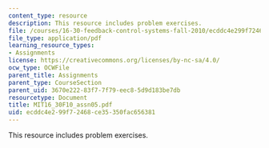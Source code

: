 ```yaml
---
content_type: resource
description: This resource includes problem exercises.
file: /courses/16-30-feedback-control-systems-fall-2010/ecddc4e299f72468ce35350fac656381_MIT16_30F10_assn05.pdf
file_type: application/pdf
learning_resource_types:
- Assignments
license: https://creativecommons.org/licenses/by-nc-sa/4.0/
ocw_type: OCWFile
parent_title: Assignments
parent_type: CourseSection
parent_uid: 3670e222-83f7-7f79-eec8-5d9d183be7db
resourcetype: Document
title: MIT16_30F10_assn05.pdf
uid: ecddc4e2-99f7-2468-ce35-350fac656381
---
```

This resource includes problem exercises.